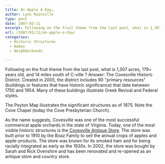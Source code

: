```yaml
---
title: An Apple A Day…
author: Lynn Rainville
type: post
date: 2007-03-11
excerpt: Following on the fruit theme from the last post, what is 1,307 acres, 179+ years old, and 14 miles south of C-ville ?
url: /2007/03/11/an-apple-a-day/
categories:
  - Historic Structures
  - Names
  - Neighborhoods

---
```

Following on the fruit theme from the last post, what is 1,307 acres, 179+ years old, and 14 miles south of C-ville ? Answer: The Covesville Historic District. Created in 2005, the district includes 90 "primary resources" (buildings or features that have historic significance) that date between 1750 and 1954. Many of these buildings illustrate Greek Revival and Federal styles.[](http://www.locohistory.org/blog/?attachment_id=66)

The Peyton Map illustrates the significant structures as of 1875. Note the Cove Chapel (today the Cove Presbyterian Church). [](http://www.locohistory.org/blog/?attachment_id=67)

As the name suggests, Covesville was one of the most successful commerical apple orchards in the state of Virginia. Today, one of the most visible historic structures is the [Covesville Antique Store](http://covesvillestore.com/index.phtml). The store was built prior to 1910 by the Boaz Family to sell the annual crops of apples and apple-products. The store was known for its smoked ham and for being racially integrated as early as the 1930s. In 2002, the store was bought by Sarah and Rick Ovenshire and has been renovated and re-opened as an antique store and country store.
